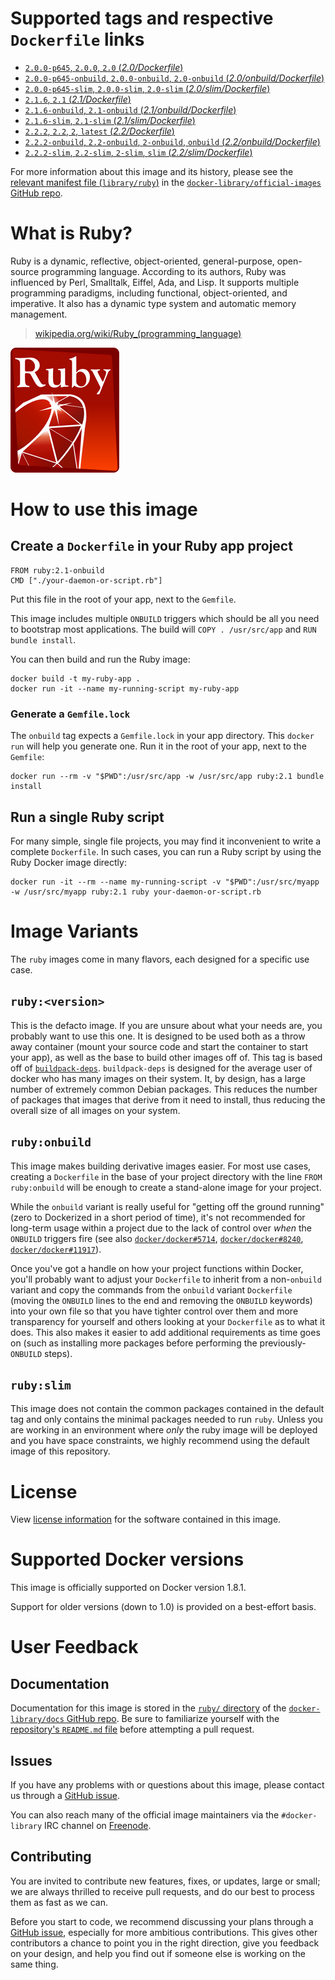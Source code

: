 # Supported tags and respective `Dockerfile` links

-	[`2.0.0-p645`, `2.0.0`, `2.0` (*2.0/Dockerfile*)](https://github.com/docker-library/ruby/blob/d88c77ea84b114fdfcdaa022a4e43bb067d5ac81/2.0/Dockerfile)
-	[`2.0.0-p645-onbuild`, `2.0.0-onbuild`, `2.0-onbuild` (*2.0/onbuild/Dockerfile*)](https://github.com/docker-library/ruby/blob/4ccabb5557ce2001aa1ae2a5f719340eb33c0383/2.0/onbuild/Dockerfile)
-	[`2.0.0-p645-slim`, `2.0.0-slim`, `2.0-slim` (*2.0/slim/Dockerfile*)](https://github.com/docker-library/ruby/blob/d88c77ea84b114fdfcdaa022a4e43bb067d5ac81/2.0/slim/Dockerfile)
-	[`2.1.6`, `2.1` (*2.1/Dockerfile*)](https://github.com/docker-library/ruby/blob/d88c77ea84b114fdfcdaa022a4e43bb067d5ac81/2.1/Dockerfile)
-	[`2.1.6-onbuild`, `2.1-onbuild` (*2.1/onbuild/Dockerfile*)](https://github.com/docker-library/ruby/blob/4ccabb5557ce2001aa1ae2a5f719340eb33c0383/2.1/onbuild/Dockerfile)
-	[`2.1.6-slim`, `2.1-slim` (*2.1/slim/Dockerfile*)](https://github.com/docker-library/ruby/blob/d88c77ea84b114fdfcdaa022a4e43bb067d5ac81/2.1/slim/Dockerfile)
-	[`2.2.2`, `2.2`, `2`, `latest` (*2.2/Dockerfile*)](https://github.com/docker-library/ruby/blob/d88c77ea84b114fdfcdaa022a4e43bb067d5ac81/2.2/Dockerfile)
-	[`2.2.2-onbuild`, `2.2-onbuild`, `2-onbuild`, `onbuild` (*2.2/onbuild/Dockerfile*)](https://github.com/docker-library/ruby/blob/4ccabb5557ce2001aa1ae2a5f719340eb33c0383/2.2/onbuild/Dockerfile)
-	[`2.2.2-slim`, `2.2-slim`, `2-slim`, `slim` (*2.2/slim/Dockerfile*)](https://github.com/docker-library/ruby/blob/d88c77ea84b114fdfcdaa022a4e43bb067d5ac81/2.2/slim/Dockerfile)

For more information about this image and its history, please see the [relevant manifest file (`library/ruby`)](https://github.com/docker-library/official-images/blob/master/library/ruby) in the [`docker-library/official-images` GitHub repo](https://github.com/docker-library/official-images).

# What is Ruby?

Ruby is a dynamic, reflective, object-oriented, general-purpose, open-source programming language. According to its authors, Ruby was influenced by Perl, Smalltalk, Eiffel, Ada, and Lisp. It supports multiple programming paradigms, including functional, object-oriented, and imperative. It also has a dynamic type system and automatic memory management.

> [wikipedia.org/wiki/Ruby_(programming_language)](https://en.wikipedia.org/wiki/Ruby_%28programming_language%29)

![logo](https://raw.githubusercontent.com/docker-library/docs/master/ruby/logo.png)

# How to use this image

## Create a `Dockerfile` in your Ruby app project

	FROM ruby:2.1-onbuild
	CMD ["./your-daemon-or-script.rb"]

Put this file in the root of your app, next to the `Gemfile`.

This image includes multiple `ONBUILD` triggers which should be all you need to bootstrap most applications. The build will `COPY . /usr/src/app` and `RUN
bundle install`.

You can then build and run the Ruby image:

	docker build -t my-ruby-app .
	docker run -it --name my-running-script my-ruby-app

### Generate a `Gemfile.lock`

The `onbuild` tag expects a `Gemfile.lock` in your app directory. This `docker run` will help you generate one. Run it in the root of your app, next to the `Gemfile`:

	docker run --rm -v "$PWD":/usr/src/app -w /usr/src/app ruby:2.1 bundle install

## Run a single Ruby script

For many simple, single file projects, you may find it inconvenient to write a complete `Dockerfile`. In such cases, you can run a Ruby script by using the Ruby Docker image directly:

	docker run -it --rm --name my-running-script -v "$PWD":/usr/src/myapp -w /usr/src/myapp ruby:2.1 ruby your-daemon-or-script.rb

# Image Variants

The `ruby` images come in many flavors, each designed for a specific use case.

## `ruby:<version>`

This is the defacto image. If you are unsure about what your needs are, you probably want to use this one. It is designed to be used both as a throw away container (mount your source code and start the container to start your app), as well as the base to build other images off of. This tag is based off of [`buildpack-deps`](https://registry.hub.docker.com/_/buildpack-deps/). `buildpack-deps` is designed for the average user of docker who has many images on their system. It, by design, has a large number of extremely common Debian packages. This reduces the number of packages that images that derive from it need to install, thus reducing the overall size of all images on your system.

## `ruby:onbuild`

This image makes building derivative images easier. For most use cases, creating a `Dockerfile` in the base of your project directory with the line `FROM ruby:onbuild` will be enough to create a stand-alone image for your project.

While the `onbuild` variant is really useful for "getting off the ground running" (zero to Dockerized in a short period of time), it's not recommended for long-term usage within a project due to the lack of control over *when* the `ONBUILD` triggers fire (see also [`docker/docker#5714`](https://github.com/docker/docker/issues/5714), [`docker/docker#8240`](https://github.com/docker/docker/issues/8240), [`docker/docker#11917`](https://github.com/docker/docker/issues/11917)).

Once you've got a handle on how your project functions within Docker, you'll probably want to adjust your `Dockerfile` to inherit from a non-`onbuild` variant and copy the commands from the `onbuild` variant `Dockerfile` (moving the `ONBUILD` lines to the end and removing the `ONBUILD` keywords) into your own file so that you have tighter control over them and more transparency for yourself and others looking at your `Dockerfile` as to what it does. This also makes it easier to add additional requirements as time goes on (such as installing more packages before performing the previously-`ONBUILD` steps).

## `ruby:slim`

This image does not contain the common packages contained in the default tag and only contains the minimal packages needed to run `ruby`. Unless you are working in an environment where *only* the ruby image will be deployed and you have space constraints, we highly recommend using the default image of this repository.

# License

View [license information](https://www.ruby-lang.org/en/about/license.txt) for the software contained in this image.

# Supported Docker versions

This image is officially supported on Docker version 1.8.1.

Support for older versions (down to 1.0) is provided on a best-effort basis.

# User Feedback

## Documentation

Documentation for this image is stored in the [`ruby/` directory](https://github.com/docker-library/docs/tree/master/ruby) of the [`docker-library/docs` GitHub repo](https://github.com/docker-library/docs). Be sure to familiarize yourself with the [repository's `README.md` file](https://github.com/docker-library/docs/blob/master/README.md) before attempting a pull request.

## Issues

If you have any problems with or questions about this image, please contact us through a [GitHub issue](https://github.com/docker-library/ruby/issues).

You can also reach many of the official image maintainers via the `#docker-library` IRC channel on [Freenode](https://freenode.net).

## Contributing

You are invited to contribute new features, fixes, or updates, large or small; we are always thrilled to receive pull requests, and do our best to process them as fast as we can.

Before you start to code, we recommend discussing your plans through a [GitHub issue](https://github.com/docker-library/ruby/issues), especially for more ambitious contributions. This gives other contributors a chance to point you in the right direction, give you feedback on your design, and help you find out if someone else is working on the same thing.
